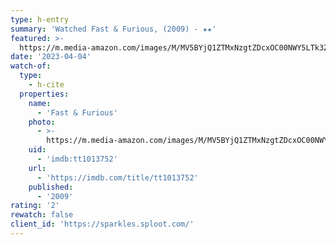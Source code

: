 ```yaml
---
type: h-entry
summary: 'Watched Fast & Furious, (2009) - ★★'
featured: >-
  https://m.media-amazon.com/images/M/MV5BYjQ1ZTMxNzgtZDcxOC00NWY5LTk3ZjAtYzRhMDhlNDZlOWEzXkEyXkFqcGdeQXVyNzkwMjQ5NzM@._V1_SX300.jpg
date: '2023-04-04'
watch-of:
  type:
    - h-cite
  properties:
    name:
      - 'Fast & Furious'
    photo:
      - >-
        https://m.media-amazon.com/images/M/MV5BYjQ1ZTMxNzgtZDcxOC00NWY5LTk3ZjAtYzRhMDhlNDZlOWEzXkEyXkFqcGdeQXVyNzkwMjQ5NzM@._V1_SX300.jpg
    uid:
      - 'imdb:tt1013752'
    url:
      - 'https://imdb.com/title/tt1013752'
    published:
      - '2009'
rating: '2'
rewatch: false
client_id: 'https://sparkles.sploot.com/'
---
```

